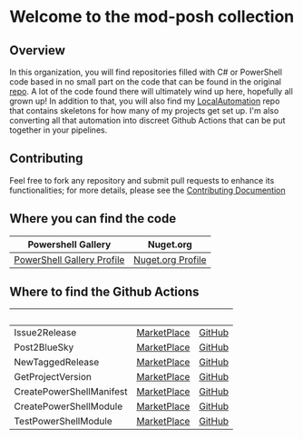 # Welcome to the mod-posh collection

## Overview

In this organization, you will find repositories filled with C# or PowerShell code based in no small part on the code that can be found in the original [repo](https://github.com/jeffpatton1971/mod-posh). A lot of the code found there will ultimately wind up here, hopefully all grown up! In addition to that, you will also find my [LocalAutomation](https://github.com/mod-posh/LocalAutomaion) repo that contains skeletons for how many of my projects get set up. I'm also converting all that automation into discreet Github Actions that can be put together in your pipelines.

## Contributing

Feel free to fork any repository and submit pull requests to enhance its functionalities; for more details, please see the [Contributing Documention](CONTRIBUTING.md)

## Where you can find the code

| Powershell Gallery | Nuget.org |
|-----------------|----------------|
| [PowerShell Gallery Profile](https://www.powershellgallery.com/profiles/jeffpatton1971)| [Nuget.org Profile](https://www.nuget.org/profiles/jeffpatton1971) |

## Where to find the Github Actions

|  &nbsp; |  &nbsp; |  &nbsp; |
|-----------------|----------------|----------------|
| Issue2Release | [MarketPlace](https://github.com/marketplace/actions/generate-release-notes-from-milestone) | [GitHub](https://github.com/mod-posh/Issue2ReleaseNotes) |
| Post2BlueSky | [MarketPlace](https://github.com/marketplace/actions/post2bluesky) | [GitHub](https://github.com/mod-posh/Post2BlueSky) |
| NewTaggedRelease | [MarketPlace](https://github.com/marketplace/actions/newtaggedrelease) | [GitHub](https://github.com/mod-posh/NewTaggedRelease) |
| GetProjectVersion | [MarketPlace](https://github.com/marketplace/actions/getprojectversion) | [GitHub](https://github.com/mod-posh/GetProjectVersion) |
| CreatePowerShellManifest | [MarketPlace](https://github.com/marketplace/actions/createpowershellmanifest) | [GitHub](https://github.com/mod-posh/CreatePowerShellManifest) |
| CreatePowerShellModule | [MarketPlace](https://github.com/marketplace/actions/createpowershellmodule) | [GitHub](https://github.com/mod-posh/CreatePowerShellModule) |
| TestPowerShellModule | [MarketPlace](https://github.com/marketplace/actions/testpowershellmodule) | [GitHub](https://github.com/mod-posh/TestPowerShellModule) |
